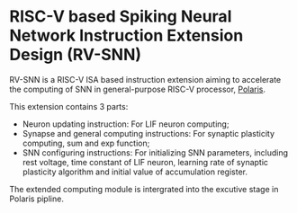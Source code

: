 # RISC-V based Spiking Neural Network Instruction Extension Design (RV-SNN)

RV-SNN is a RISC-V ISA based instruction extension aiming to accelerate the computing of SNN in general-purpose RISC-V processor, [Polaris](./Readme_Polaris.md).

This extension contains 3 parts:
- Neuron updating instruction: For LIF neuron computing;
- Synapse and general computing instructions: For synaptic plasticity computing, sum and exp function;
- SNN configuring instructions: For initializing SNN parameters, including rest voltage, time constant of LIF neuron, learning rate of synaptic plasticity algorithm and initial value of accumulation register.

The extended computing module is intergrated into the excutive stage in Polaris pipline.
